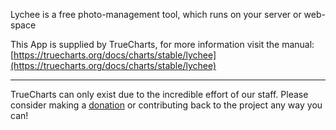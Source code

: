 Lychee is a free photo-management tool, which runs on your server or web-space

This App is supplied by TrueCharts, for more information visit the manual: [https://truecharts.org/docs/charts/stable/lychee](https://truecharts.org/docs/charts/stable/lychee)

---

TrueCharts can only exist due to the incredible effort of our staff.
Please consider making a [donation](https://truecharts.org/docs/about/sponsor) or contributing back to the project any way you can!
